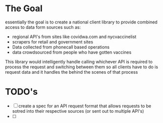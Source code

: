 # The Goal

essentially the goal is to create a national client library to provide combined access to data form sources such as:
- regional API's from sites like covidwa.com and nycvaccinelist
- scrapers for retail and government sites
- Data collected from phonecall based operations
- data crowdsourced from people who have gotten vaccines


This library would intelligently handle calling whichever API is required to process the request and switching between them so all clients have to do is request data and it handles the behind the scenes of that process


# TODO's
- [ ] create a spec for an API request format that allows requests to be sotred into their respective sources (or sent out to multiple API's)
- [ ] 